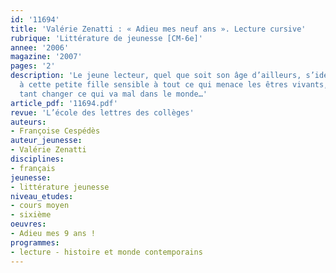 ```yaml
---
id: '11694'
title: 'Valérie Zenatti : « Adieu mes neuf ans ». Lecture cursive'
rubrique: 'Littérature de jeunesse [CM-6e]'
annee: '2006'
magazine: '2007'
pages: '2'
description: 'Le jeune lecteur, quel que soit son âge d’ailleurs, s’identifiera facilement
  à cette petite fille sensible à tout ce qui menace les êtres vivants, et qui aimerait
  tant changer ce qui va mal dans le monde…'
article_pdf: '11694.pdf'
revue: 'L’école des lettres des collèges'
auteurs:
- Françoise Cespédès
auteur_jeunesse:
- Valérie Zenatti
disciplines:
- français
jeunesse:
- littérature jeunesse
niveau_etudes:
- cours moyen
- sixième
oeuvres:
- Adieu mes 9 ans !
programmes:
- lecture - histoire et monde contemporains
---
```

